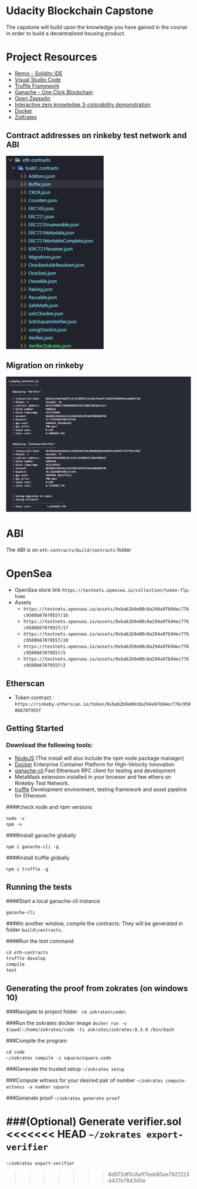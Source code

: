 # Udacity Blockchain Capstone

The capstone will build upon the knowledge you have gained in the course in order to build a decentralized housing product. 

# Project Resources

* [Remix - Solidity IDE](https://remix.ethereum.org/)
* [Visual Studio Code](https://code.visualstudio.com/)
* [Truffle Framework](https://truffleframework.com/)
* [Ganache - One Click Blockchain](https://truffleframework.com/ganache)
* [Open Zeppelin ](https://openzeppelin.org/)
* [Interactive zero knowledge 3-colorability demonstration](http://web.mit.edu/~ezyang/Public/graph/svg.html)
* [Docker](https://docs.docker.com/install/)
* [ZoKrates](https://github.com/Zokrates/ZoKrates)


## Contract addresses on rinkeby test network and ABI
![contracts](images/contracts.png)

## Migration on rinkeby
![migration](images/migration.png)

# ABI
 The ABI is on `eth-contracts/build/contracts` folder
 
# OpenSea
- OpenSea store link `https://testnets.opensea.io/collection/token-flp-home`
- Assets
  - `https://testnets.opensea.io/assets/0xba62b9e00c0a294a97b94ec776c9500b6707955f/16`
  - `https://testnets.opensea.io/assets/0xba62b9e00c0a294a97b94ec776c9500b6707955f/17`
  - `https://testnets.opensea.io/assets/0xba62b9e00c0a294a97b94ec776c9500b6707955f/20`
  - `https://testnets.opensea.io/assets/0xba62b9e00c0a294a97b94ec776c9500b6707955f/5`
  - `https://testnets.opensea.io/assets/0xba62b9e00c0a294a97b94ec776c9500b6707955f/2`
## Etherscan 
- Token contract : `https://rinkeby.etherscan.io/token/0xba62b9e00c0a294a97b94ec776c9500b6707955f`

## Getting Started
### Download the following tools:

* [NodeJS](https://nodejs.org/en/download/current/) (The install will also include the npm node package manager)
* [Docker](https://www.docker.com/) Enterprise Container Platform for High-Velocity Innovation
* [ganache-cli](https://github.com/trufflesuite/ganache-cli) Fast Ethereum RPC client for testing and development
* MetaMask extension installed in your browser and few ethers on Rinkeby Test Network.
* [truffle](https://www.npmjs.com/package/truffle) Development environment, testing framework and asset pipeline for Ethereum

####check node and npm versions
```
node -v
npm -v
```

####install ganache globally
```
npm i ganache-cli -g
```
####install truffle globally
```
npm i truffle -g
```

## Running the tests
####Start a local ganache-cli instance
```
ganache-cli
```
####In another  window, compile the contracts: They will be generated in folder ```build\contracts```.

####Run the test command
```
cd eth-contracts
truffle develop
compile
test
```

## Generating the proof from zokrates (on windows 10)
###Navigate to project folder
` cd zokrates\code\`

###Run the zokrates docker image
`docker run -v $(pwd):/home/zokrates/code -ti zokrates/zokrates:0.3.0 /bin/bash`

###Compile the program 
```
cd code
~/zokrates compile -i square/square.code
```

###Generate the trusted setup
`~/zokrates setup`

###Compute witness for your desired pair of number
`~/zokrates compute-witness -a number square`

###Generate proof
`~/zokrates generate-proof` 

###(Optional) Generate verifier.sol
<<<<<<< HEAD
`~/zokrates export-verifier	`
=======
`~/zokrates export-verifier	`
>>>>>>> 8d972df0c8a1f7eeb85ee7921223d437e784340e
